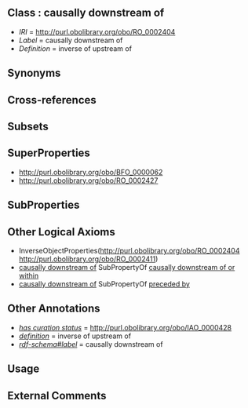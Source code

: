 
## Class : causally downstream of

 * *IRI* = http://purl.obolibrary.org/obo/RO_0002404
 * *Label* = causally downstream of
 * *Definition* = inverse of upstream of

## Synonyms


## Cross-references


## Subsets


## SuperProperties

 * <http://purl.obolibrary.org/obo/BFO_0000062>
 * <http://purl.obolibrary.org/obo/RO_0002427>

## SubProperties


## Other Logical Axioms

 * InverseObjectProperties(<http://purl.obolibrary.org/obo/RO_0002404> <http://purl.obolibrary.org/obo/RO_0002411>)
 * [causally downstream of](../../RO/04/RO_0002404.md) SubPropertyOf [causally downstream of or within](../../RO/27/RO_0002427.md)
 * [causally downstream of](../../RO/04/RO_0002404.md) SubPropertyOf [preceded by](../../BFO/62/BFO_0000062.md)

## Other Annotations

 * *[has curation status](../../IAO/14/IAO_0000114.md)* = http://purl.obolibrary.org/obo/IAO_0000428
 * *[definition](../../IAO/15/IAO_0000115.md)* = inverse of upstream of
 * *[rdf-schema#label](../../el/rdf-schema#label.md)* = causally downstream of

## Usage


## External Comments


